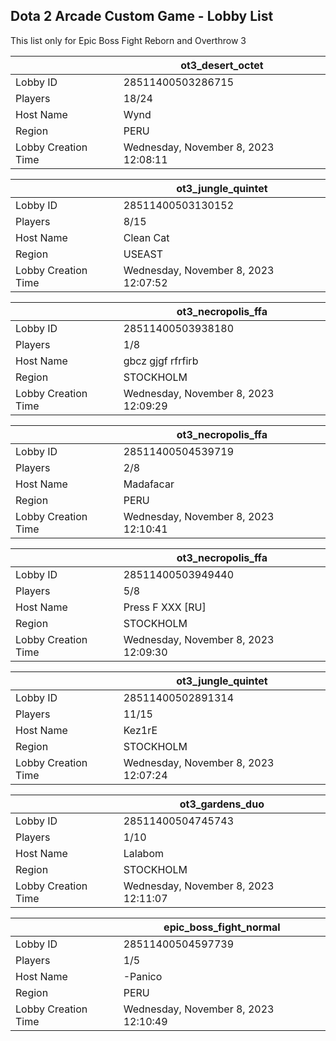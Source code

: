 ## Dota 2 Arcade Custom Game - Lobby List

This list only for Epic Boss Fight Reborn and Overthrow 3

|  | ot3_desert_octet |
| ------ | ------ |
| Lobby ID | 28511400503286715 |
| Players | 18/24 |
| Host Name | Wynd |
| Region | PERU |
| Lobby Creation Time | Wednesday, November 8, 2023 12:08:11 |


|  | ot3_jungle_quintet |
| ------ | ------ |
| Lobby ID | 28511400503130152 |
| Players | 8/15 |
| Host Name | Clean Cat |
| Region | USEAST |
| Lobby Creation Time | Wednesday, November 8, 2023 12:07:52 |


|  | ot3_necropolis_ffa |
| ------ | ------ |
| Lobby ID | 28511400503938180 |
| Players | 1/8 |
| Host Name | gbcz gjgf rfrfirb |
| Region | STOCKHOLM |
| Lobby Creation Time | Wednesday, November 8, 2023 12:09:29 |


|  | ot3_necropolis_ffa |
| ------ | ------ |
| Lobby ID | 28511400504539719 |
| Players | 2/8 |
| Host Name | Madafacar |
| Region | PERU |
| Lobby Creation Time | Wednesday, November 8, 2023 12:10:41 |


|  | ot3_necropolis_ffa |
| ------ | ------ |
| Lobby ID | 28511400503949440 |
| Players | 5/8 |
| Host Name | Press F XXX [RU] |
| Region | STOCKHOLM |
| Lobby Creation Time | Wednesday, November 8, 2023 12:09:30 |


|  | ot3_jungle_quintet |
| ------ | ------ |
| Lobby ID | 28511400502891314 |
| Players | 11/15 |
| Host Name | Kez1rE |
| Region | STOCKHOLM |
| Lobby Creation Time | Wednesday, November 8, 2023 12:07:24 |


|  | ot3_gardens_duo |
| ------ | ------ |
| Lobby ID | 28511400504745743 |
| Players | 1/10 |
| Host Name | Lalabom |
| Region | STOCKHOLM |
| Lobby Creation Time | Wednesday, November 8, 2023 12:11:07 |


|  | epic_boss_fight_normal |
| ------ | ------ |
| Lobby ID | 28511400504597739 |
| Players | 1/5 |
| Host Name | -Panico |
| Region | PERU |
| Lobby Creation Time | Wednesday, November 8, 2023 12:10:49 |



